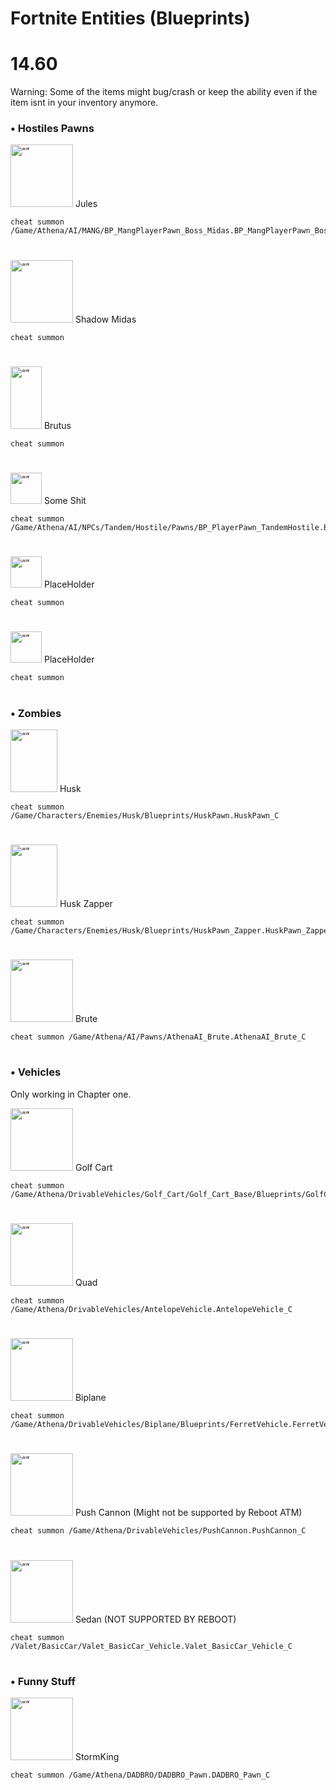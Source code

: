 # Fortnite Entities (Blueprints)

# 14.60
Warning: Some of the items might bug/crash or keep the ability even if the item isnt in your inventory anymore.
### • Hostiles Pawns

<img src="https://static.wikia.nocookie.net/fortnite/images/b/b7/Jules_%28Featured%29_-_Outfit_-_Fortnite.png" alt= “” width="100" height="100"> Jules

```
cheat summon /Game/Athena/AI/MANG/BP_MangPlayerPawn_Boss_Midas.BP_MangPlayerPawn_Boss_Midas_C
```

#
<img src="https://static.wikia.nocookie.net/fortnite/images/e/e6/Shadow_Midas_%28Featured%29_-_Outfit_-_Fortnite.png" alt= “” width="100" height="100"> Shadow Midas

```
cheat summon
```

#
<img src="https://static.wikia.nocookie.net/fortnite/images/5/5a/Brutus.png/revision/latest?cb=20200228114625&path-prefix=fr" alt= “” width="50" height="100"> Brutus

```
cheat summon 
```

#
<img src="" alt= “” width="50" height="50"> Some Shit

```
cheat summon /Game/Athena/AI/NPCs/Tandem/Hostile/Pawns/BP_PlayerPawn_TandemHostile.BP_PlayerPawn_TandemHostile_C
```

#
<img src="" alt= “” width="50" height="50"> PlaceHolder

```
cheat summon 
```

#
<img src="" alt= “” width="50" height="50"> PlaceHolder

```
cheat summon 
```
#
### • Zombies

<img src="https://static.wikia.nocookie.net/fortnite/images/f/f2/Husk_-_A.I_-_Fortnite.png" alt= “” width="75" height="100"> Husk

```
cheat summon /Game/Characters/Enemies/Husk/Blueprints/HuskPawn.HuskPawn_C
```
#

<img src="https://static.wikia.nocookie.net/fortnite/images/c/c7/Zapper_Husk_-_Monster_-_Fortnite.png" alt= “” width="75" height="100"> Husk Zapper

```
cheat summon /Game/Characters/Enemies/Husk/Blueprints/HuskPawn_Zapper.HuskPawn_Zapper_C
```
#
<img src="https://static.wikia.nocookie.net/fortnite/images/f/f1/Cube_Brute_-_Creatures_-_Fortnite.png" alt= “” width="100" height="100"> Brute

```
cheat summon /Game/Athena/AI/Pawns/AthenaAI_Brute.AthenaAI_Brute_C
```
#
### • Vehicles

Only working in Chapter one.

<img src="https://static.wikia.nocookie.net/fortnite/images/2/20/ATK_-_Vehicle_-_Fortnite.png" alt= “” width="100" height="100"> Golf Cart

```
cheat summon /Game/Athena/DrivableVehicles/Golf_Cart/Golf_Cart_Base/Blueprints/GolfCartVehicleSK.GolfCartVehicleSK_C
```

#
<img src="https://static.wikia.nocookie.net/fortnite_gamepedia/images/8/80/Quadcrasher_icon.png" alt= “” width="100" height="100"> Quad

```
cheat summon /Game/Athena/DrivableVehicles/AntelopeVehicle.AntelopeVehicle_C
```

#
<img src="https://static.wikia.nocookie.net/fortnite/images/6/6a/X-4_Stormwing_-_Vehicle_-_Fortnite.png" alt= “” width="100" height="100"> Biplane

```
cheat summon /Game/Athena/DrivableVehicles/Biplane/Blueprints/FerretVehicle.FerretVehicle_C
```
#
<img src="https://static.wikia.nocookie.net/fortnite_gamepedia/images/d/db/PirateCannonSpawner.png" alt= “” width="100" height="100"> Push Cannon (Might not be supported by Reboot ATM)

```
cheat summon /Game/Athena/DrivableVehicles/PushCannon.PushCannon_C
```

#
<img src="https://static.wikia.nocookie.net/fortnite_gamepedia/images/8/8a/Prevalent_Vehicle.png/" alt= “” width="100" height="100"> Sedan (NOT SUPPORTED BY REBOOT)

```
cheat summon /Valet/BasicCar/Valet_BasicCar_Vehicle.Valet_BasicCar_Vehicle_C
```
#
### • Funny Stuff

<img src="https://images-wixmp-ed30a86b8c4ca887773594c2.wixmp.com/i/2fea277d-540b-42af-b152-782940dc49ef/ddo3peq-63938573-090b-4bd7-acc6-228ed31e95d1.png" alt= “” width="100" height="100"> StormKing

```
cheat summon /Game/Athena/DADBRO/DADBRO_Pawn.DADBRO_Pawn_C
```

